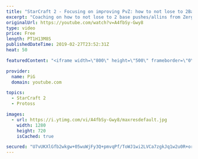 ```yaml
---
title: "StarCraft 2 - Focusing on improving PvZ: how to not lose to 2Base pushes - Coaching"
excerpt: "Coaching on how to not lose to 2 base pushes/allins from Zerg as a Protoss.  -- Watch live at https://www.twitch.tv/x5_pig My NEW HP: https://pigstarcraft.com/ My Twitter: https://twitter.com/x5_PiG My Instagram: https://www.instagram.com/pigsc2/ My Facebook: https://www.facebook.com/PiGSC2/  Link to"
originalUrl: https://youtube.com/watch?v=A4fbSy-Gwy8
type: video
price: Free
length: PT1H13M8S
publishedDateTime: 2019-02-27T23:52:31Z
heat: 50

featuredContent: "<iframe width=\"800\" height=\"500\" frameborder=\"0\" src=\"https://www.youtube.com/embed/A4fbSy-Gwy8\" allow=\"accelerometer; autoplay; encrypted-media; gyroscope; picture-in-picture\" allowfullscreen></iframe>"

provider:
  name: PiG
  domain: youtube.com

topics:
  - StarCraft 2
  - Protoss

images:
  - url: https://i.ytimg.com/vi/A4fbSy-Gwy8/maxresdefault.jpg
    width: 1280
    height: 720
    isCached: true

secured: "U7vUKXlGfb2wkgw+05wuWjFy3Q+pmvqPf/ToWJ1wi2LVCa7zgkJq1w2u0R+or+aD8ylAYz3xFiXyzgzcBKN8zUbP6o74BIJssS13Na+DiCfaIsUYz2uvH7DOchHi590YaNV3ctgYYNk8pBXnHO9j0QP/g+7pPyeN/hCtIJhsPfUExM6n//cVU0BxEsN/u0lFrLtiiL+4NfE1N7ptI2xC8WbXCd9j/7UtDFL47He9KilsyT7+OBwO4DQOmMRUTp1lsx+uwiOMTFNA3SLvZakDCJjKhdG63LwmbB0Jk8ROx4NmvVPQglrV9EDcaUKpJTDdiYdsA7Dhkkb6nC3CZIpxN10YGJeRJoaCufiKVaoKRENb0Q/Ejqq0ERSAvdVjAixWo5XWSmtjjhKLbt8VFoniYUA4vjIunOnjndhuAvUvqhk=;0PdacQmLHsuy3qg+jC/jyg=="
---
```


